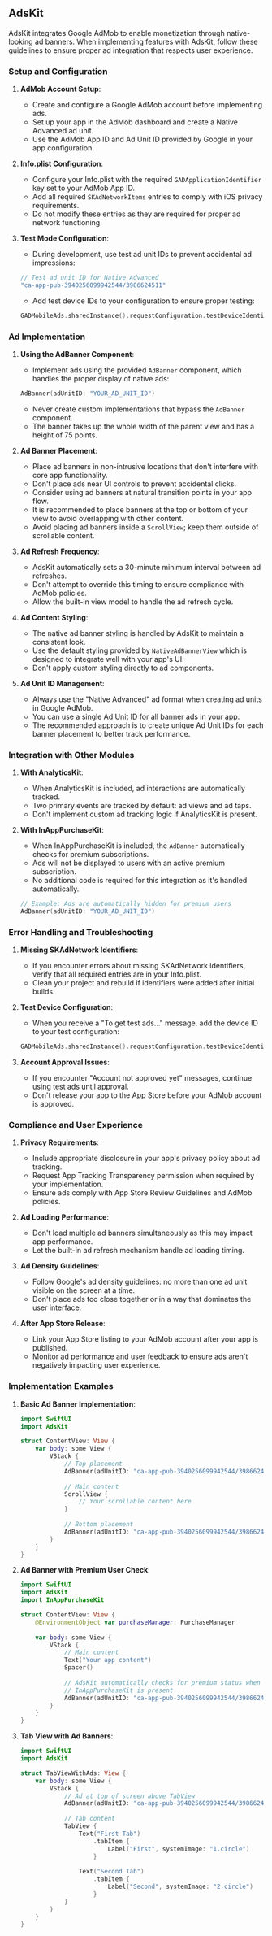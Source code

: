 ## AdsKit

AdsKit integrates Google AdMob to enable monetization through native-looking ad banners. When implementing features with AdsKit, follow these guidelines to ensure proper ad integration that respects user experience.

### Setup and Configuration

1. **AdMob Account Setup**:
   - Create and configure a Google AdMob account before implementing ads.
   - Set up your app in the AdMob dashboard and create a Native Advanced ad unit.
   - Use the AdMob App ID and Ad Unit ID provided by Google in your app configuration.

2. **Info.plist Configuration**:
   - Configure your Info.plist with the required `GADApplicationIdentifier` key set to your AdMob App ID.
   - Add all required `SKAdNetworkItems` entries to comply with iOS privacy requirements.
   - Do not modify these entries as they are required for proper ad network functioning.

3. **Test Mode Configuration**:
   - During development, use test ad unit IDs to prevent accidental ad impressions:
   ```swift
   // Test ad unit ID for Native Advanced
   "ca-app-pub-3940256099942544/3986624511"
   ```
   - Add test device IDs to your configuration to ensure proper testing:
   ```swift
   GADMobileAds.sharedInstance().requestConfiguration.testDeviceIdentifiers = ["YOUR_TEST_DEVICE_ID"]
   ```

### Ad Implementation

1. **Using the AdBanner Component**:
   - Implement ads using the provided `AdBanner` component, which handles the proper display of native ads:
   ```swift
   AdBanner(adUnitID: "YOUR_AD_UNIT_ID")
   ```
   - Never create custom implementations that bypass the `AdBanner` component.
   - The banner takes up the whole width of the parent view and has a height of 75 points.

2. **Ad Banner Placement**:
   - Place ad banners in non-intrusive locations that don't interfere with core app functionality.
   - Don't place ads near UI controls to prevent accidental clicks.
   - Consider using ad banners at natural transition points in your app flow.
   - It is recommended to place banners at the top or bottom of your view to avoid overlapping with other content.
   - Avoid placing ad banners inside a `ScrollView`; keep them outside of scrollable content.

3. **Ad Refresh Frequency**:
   - AdsKit automatically sets a 30-minute minimum interval between ad refreshes.
   - Don't attempt to override this timing to ensure compliance with AdMob policies.
   - Allow the built-in view model to handle the ad refresh cycle.

4. **Ad Content Styling**:
   - The native ad banner styling is handled by AdsKit to maintain a consistent look.
   - Use the default styling provided by `NativeAdBannerView` which is designed to integrate well with your app's UI.
   - Don't apply custom styling directly to ad components.

5. **Ad Unit ID Management**:
   - Always use the "Native Advanced" ad format when creating ad units in Google AdMob.
   - You can use a single Ad Unit ID for all banner ads in your app.
   - The recommended approach is to create unique Ad Unit IDs for each banner placement to better track performance.

### Integration with Other Modules

1. **With AnalyticsKit**:
   - When AnalyticsKit is included, ad interactions are automatically tracked.
   - Two primary events are tracked by default: ad views and ad taps.
   - Don't implement custom ad tracking logic if AnalyticsKit is present.

2. **With InAppPurchaseKit**:
   - When InAppPurchaseKit is included, the `AdBanner` automatically checks for premium subscriptions.
   - Ads will not be displayed to users with an active premium subscription.
   - No additional code is required for this integration as it's handled automatically.
   ```swift
   // Example: Ads are automatically hidden for premium users
   AdBanner(adUnitID: "YOUR_AD_UNIT_ID")
   ```

### Error Handling and Troubleshooting

1. **Missing SKAdNetwork Identifiers**:
   - If you encounter errors about missing SKAdNetwork identifiers, verify that all required entries are in your Info.plist.
   - Clean your project and rebuild if identifiers were added after initial builds.

2. **Test Device Configuration**:
   - When you receive a "To get test ads..." message, add the device ID to your test configuration:
   ```swift
   GADMobileAds.sharedInstance().requestConfiguration.testDeviceIdentifiers = ["DEVICE_ID_FROM_CONSOLE"]
   ```

3. **Account Approval Issues**:
   - If you encounter "Account not approved yet" messages, continue using test ads until approval.
   - Don't release your app to the App Store before your AdMob account is approved.

### Compliance and User Experience

1. **Privacy Requirements**:
   - Include appropriate disclosure in your app's privacy policy about ad tracking.
   - Request App Tracking Transparency permission when required by your implementation.
   - Ensure ads comply with App Store Review Guidelines and AdMob policies.

2. **Ad Loading Performance**:
   - Don't load multiple ad banners simultaneously as this may impact app performance.
   - Let the built-in ad refresh mechanism handle ad loading timing.

3. **Ad Density Guidelines**:
   - Follow Google's ad density guidelines: no more than one ad unit visible on the screen at a time.
   - Don't place ads too close together or in a way that dominates the user interface.

4. **After App Store Release**:
   - Link your App Store listing to your AdMob account after your app is published.
   - Monitor ad performance and user feedback to ensure ads aren't negatively impacting user experience.

### Implementation Examples

1. **Basic Ad Banner Implementation**:
   ```swift
   import SwiftUI
   import AdsKit

   struct ContentView: View {
       var body: some View {
           VStack {
               // Top placement
               AdBanner(adUnitID: "ca-app-pub-3940256099942544/3986624511")
               
               // Main content
               ScrollView {
                   // Your scrollable content here
               }
               
               // Bottom placement
               AdBanner(adUnitID: "ca-app-pub-3940256099942544/3986624511")
           }
       }
   }
   ```

2. **Ad Banner with Premium User Check**:
   ```swift
   import SwiftUI
   import AdsKit
   import InAppPurchaseKit

   struct ContentView: View {
       @EnvironmentObject var purchaseManager: PurchaseManager
       
       var body: some View {
           VStack {
               // Main content
               Text("Your app content")
               Spacer()
               
               // AdsKit automatically checks for premium status when 
               // InAppPurchaseKit is present
               AdBanner(adUnitID: "ca-app-pub-3940256099942544/3986624511")
           }
       }
   }
   ```

3. **Tab View with Ad Banners**:
   ```swift
   import SwiftUI
   import AdsKit

   struct TabViewWithAds: View {
       var body: some View {
           VStack {
               // Ad at top of screen above TabView
               AdBanner(adUnitID: "ca-app-pub-3940256099942544/3986624511")
               
               // Tab content
               TabView {
                   Text("First Tab")
                       .tabItem {
                           Label("First", systemImage: "1.circle")
                       }
                   
                   Text("Second Tab")
                       .tabItem {
                           Label("Second", systemImage: "2.circle")
                       }
               }
           }
       }
   }
   ```
